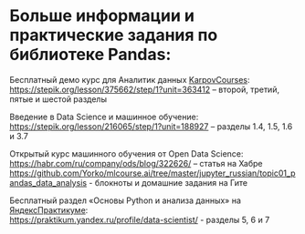 # Больше информации и практические задания по библиотеке Pandas:

Бесплатный демо курс для Аналитик данных <a href = "https://karpov.courses/">KarpovCourses</a>:<br>
https://stepik.org/lesson/375662/step/1?unit=363412 – второй, третий, пятые и шестой разделы

Введение в Data Science и машинное обучение:<br>
https://stepik.org/lesson/216065/step/1?unit=188927 – разделы 1.4, 1.5, 1.6 и 3.7

Открытый курс машинного обучения от Open Data Science:<br>
https://habr.com/ru/company/ods/blog/322626/ – статья на Хабре
https://github.com/Yorko/mlcourse.ai/tree/master/jupyter_russian/topic01_pandas_data_analysis - блокноты и домашние задания на Гите

Бесплатный раздел «Основы Python и анализа данных» на <a href="https://praktikum.yandex.ru/profile/data-scientist/">ЯндексПрактикуме</a>:<br>
https://praktikum.yandex.ru/profile/data-scientist/ - разделы 5, 6 и 7
